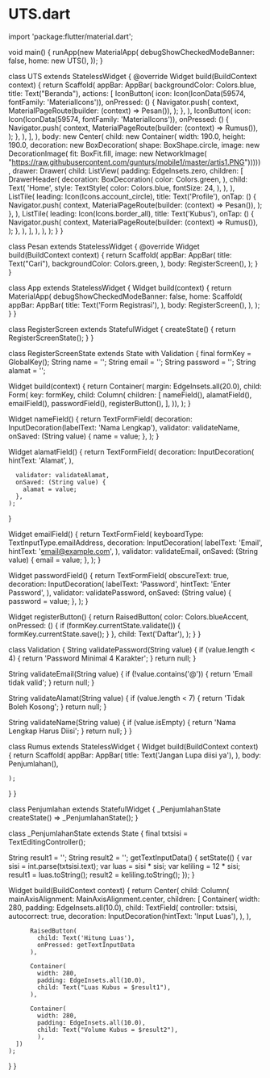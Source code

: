 # UTS.dart
import 'package:flutter/material.dart';

void main() {
  runApp(new MaterialApp(
    debugShowCheckedModeBanner: false,
    home: new UTS(),
  ));
}

class UTS extends StatelessWidget {
  @override
  Widget build(BuildContext context) {
    return Scaffold(
      appBar: AppBar(
        backgroundColor: Colors.blue,
        title: Text("Beranda"),
        actions: <Widget>[
          IconButton(
            icon: Icon(IconData(59574, fontFamily: 'MaterialIcons')),
            onPressed: () {
              Navigator.push(
                context,
                MaterialPageRoute(builder: (context) => Pesan()),
              );
            },
          ),
          IconButton(
            icon: Icon(IconData(59574, fontFamily: 'MaterialIcons')),
            onPressed: () {
              Navigator.push(
                context,
                MaterialPageRoute(builder: (context) => Rumus()),
              );
            },
          ),
          ],
        ),
      body: new Center(
          child: new Container(
              width: 190.0,
              height: 190.0,
              decoration: new BoxDecoration(
                  shape: BoxShape.circle,
                  image: new DecorationImage(
                      fit: BoxFit.fill,
                      image: new NetworkImage(
                          "https://raw.githubusercontent.com/gunturs/mobile1/master/artis1.PNG"))))),
      drawer: Drawer(
        child: ListView(
          padding: EdgeInsets.zero,
          children: <Widget>[
            DrawerHeader(
              decoration: BoxDecoration(
                color: Colors.green,
              ),
              child: Text(
                'Home',
                style: TextStyle(
                  color: Colors.blue,
                  fontSize: 24,
                ),
              ),
            ),
            ListTile(
              leading: Icon(Icons.account_circle),
              title: Text('Profile'),
              onTap: () {
                Navigator.push(
                  context,
                  MaterialPageRoute(builder: (context) => Pesan()),
                );
              },
            ),
          ListTile(
              leading: Icon(Icons.border_all),
              title: Text('Kubus'),
              onTap: () {
                Navigator.push(
                  context,
                  MaterialPageRoute(builder: (context) => Rumus()),
                  );
              },
            ),
            ],
          ),
        ),
      );
  }
}
                  
class Pesan extends StatelessWidget {
  @override
  Widget build(BuildContext context) {
    return Scaffold(
        appBar: AppBar(
      title: Text("Cari"),
      backgroundColor: Colors.green,
    ),
  body: RegisterScreen(),
      );
      }
}

class App extends StatelessWidget {
  Widget build(context) {
    return MaterialApp(
      debugShowCheckedModeBanner: false,
      home: Scaffold(
        appBar: AppBar(
          title: Text('Form Registrasi'),
        ),
        body: RegisterScreen(),
      ),
    );
  }
}

class RegisterScreen extends StatefulWidget {
  createState() {
    return RegisterScreenState();
  }
}

class RegisterScreenState extends State<RegisterScreen> with Validation {
  final formKey = GlobalKey<FormState>();
  String name = '';
  String email = '';
  String password = '';
  String alamat = '';

  Widget build(context) {
    return Container(
      margin: EdgeInsets.all(20.0),
      child: Form(
          key: formKey,
          child: Column(
            children: [
              nameField(),
              alamatField(),
              emailField(),
              passwordField(),
              registerButton(),
            ],
          )),
    );
  }

  Widget nameField() {
    return TextFormField(
      decoration: InputDecoration(labelText: 'Nama Lengkap'),
      validator: validateName,
      onSaved: (String value) {
        name = value;
      },
    );
  }

  Widget alamatField() {
    return TextFormField(
      decoration: InputDecoration(
        hintText: 'Alamat',
      ),

      validator: validateAlamat,
      onSaved: (String value) {
        alamat = value;
      },
    );
  }

  Widget emailField() {
    return TextFormField(
      keyboardType: TextInputType.emailAddress,
      decoration: InputDecoration(
        labelText: 'Email',
        hintText: 'email@example.com',
      ),
      validator: validateEmail,
      onSaved: (String value) {
        email = value;
      },
    );
  }

  Widget passwordField() {
    return TextFormField(
      obscureText: true,
      decoration: InputDecoration(
        labelText: 'Password',
        hintText: 'Enter Password',
      ),
      validator: validatePassword,
      onSaved: (String value) {
        password = value;
      },
    );
  }

  Widget registerButton() {
    return RaisedButton(
      color: Colors.blueAccent,
      onPressed: () {
        if (formKey.currentState.validate()) {
          formKey.currentState.save();
        }
      },
      child: Text('Daftar'),
    );
  }
}

class Validation {
  String validatePassword(String value) {
    if (value.length < 4) {
      return 'Password Minimal 4 Karakter';
    }
    return null;
  }

  String validateEmail(String value) {
    if (!value.contains('@')) {
      return 'Email tidak valid';
    }
    return null;
  }

  String validateAlamat(String value) {
    if (value.length < 7) {
      return 'Tidak Boleh Kosong';
    }
    return null;
  }

  String validateName(String value) {
    if (value.isEmpty) {
      return 'Nama Lengkap Harus Diisi';
    }
    return null;
  }
}

class Rumus extends StatelessWidget {
  Widget build(BuildContext context) {
    return Scaffold(
    appBar: AppBar(
    title: Text('Jangan Lupa diisi ya'),
    ),
    body: Penjumlahan(),
      
    );
  }
}

class Penjumlahan extends StatefulWidget {
  _PenjumlahanState createState() => _PenjumlahanState();
}

class _PenjumlahanState extends State<Penjumlahan> {
  final txtsisi = TextEditingController();
  
  String result1  = '';
    String result2 = '';
  getTextInputData() {
    setState(() {
      var sisi = int.parse(txtsisi.text);
      var luas = sisi * sisi;
      var keliling = 12 * sisi;
      result1 = luas.toString();
      result2 = keliling.toString();
    });
  }
  
Widget build(BuildContext context) {
    return Center(
     child: Column(
        mainAxisAlignment: MainAxisAlignment.center,
        children: <Widget>[
          Container(
            width: 280,
            padding: EdgeInsets.all(10.0),
            child: TextField(
              controller: txtsisi,
              autocorrect: true,
              decoration: InputDecoration(hintText: 'Input Luas'),
            ),
          ),
       
          RaisedButton(
            child: Text('Hitung Luas'),
            onPressed: getTextInputData
          ),

          Container(
            width: 280,
            padding: EdgeInsets.all(10.0),
            child: Text("Luas Kubus = $result1"),
          ),
          
          Container(
            width: 280,
            padding: EdgeInsets.all(10.0),
            child: Text("Volume Kubus = $result2"),
            ),
      ])
    );
  }
}
